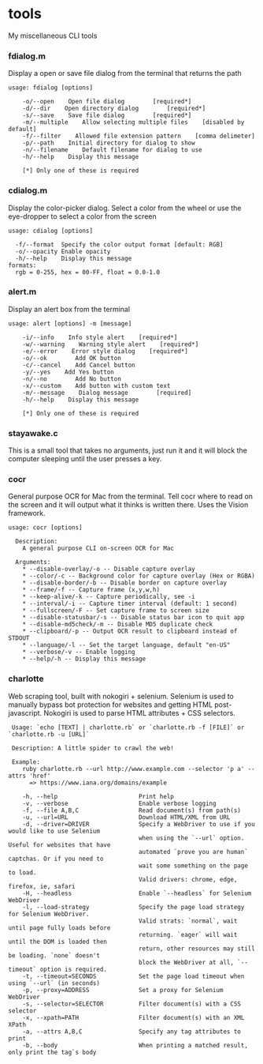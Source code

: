 # tools

My miscellaneous CLI tools

### fdialog.m

Display a open or save file dialog from the terminal that returns the path

```
usage: fdialog [options]

    -o/--open    Open file dialog        [required*]
    -d/--dir    Open directory dialog        [required*]
    -s/--save    Save file dialog        [required*]
    -m/--multiple    Allow selecting multiple files    [disabled by default]
    -f/--filter    Allowed file extension pattern    [comma delimeter]
    -p/--path    Initial directory for dialog to show
    -n/--filename    Default filename for dialog to use
    -h/--help    Display this message

    [*] Only one of these is required
```

### cdialog.m

Display the color-picker dialog. Select a color from the wheel or use the eye-dropper to select a color from the screen

```
usage: cdialog [options]

  -f/--format  Specify the color output format [default: RGB]
  -o/--opacity Enable opacity
  -h/--help    Display this message
formats:
  rgb = 0-255, hex = 00-FF, float = 0.0-1.0

```

### alert.m

Display an alert box from the terminal

```
usage: alert [options] -m [message]

    -i/--info    Info style alert    [required*]
    -w/--warning    Warning style alert    [required*]
    -e/--error    Error style dialog    [required*]
    -o/--ok        Add OK button
    -c/--cancel    Add Cancel button
    -y/--yes    Add Yes button
    -n/--no        Add No button
    -x/--custom    Add button with custom text
    -m/--message    Dialog message        [required]
    -h/--help    Display this message

    [*] Only one of these is required
```

### stayawake.c

This is a small tool that takes no arguments, just run it and it will block the computer sleeping until the user presses a key.

### cocr

General purpose OCR for Mac from the terminal. Tell cocr where to read on the screen and it will output what it thinks is written there. Uses the Vision framework.

```
usage: cocr [options]

  Description:
    A general purpose CLI on-screen OCR for Mac

  Arguments:
    * --disable-overlay/-o -- Disable capture overlay
    * --color/-c -- Background color for capture overlay (Hex or RGBA)
    * --disable-border/-b -- Disable border on capture overlay
    * --frame/-f -- Capture frame (x,y,w,h)
    * --keep-alive/-k -- Capture periodically, see -i
    * --interval/-i -- Capture timer interval (default: 1 second)
    * --fullscreen/-F -- Set capture frame to screen size
    * --disable-statusbar/-s -- Disable status bar icon to quit app
    * --disable-md5check/-m -- Disable MD5 duplicate check
    * --clipboard/-p -- Output OCR result to clipboard instead of STDOUT
    * --language/-l -- Set the target language, default "en-US"
    * --verbose/-v -- Enable logging
    * --help/-h -- Display this message
```

### charlotte

Web scraping tool, built with nokogiri + selenium. Selenium is used to manually bypass bot protection for websites and getting HTML post-javascript. Nokogiri is used to parse HTML attributes + CSS selectors.

```
 Usage: `echo [TEXT] | charlotte.rb` or `charlotte.rb -f [FILE]` or `charlotte.rb -u [URL]`

 Description: A little spider to crawl the web!

 Example:
    ruby charlotte.rb --url http://www.example.com --selector 'p a' --attrs 'href'
      => https://www.iana.org/domains/example

    -h, --help                       Print help
    -v, --verbose                    Enable verbose logging
    -f, --file A,B,C                 Read document(s) from path(s)
    -u, --url=URL                    Download HTML/XML from URL
    -d, --driver=DRIVER              Specify a WebDriver to use if you would like to use Selenium
                                     when using the `--url` option. Useful for websites that have
                                     automated `prove you are human` captchas. Or if you need to
                                     wait some something on the page to load.
                                     Valid drivers: chrome, edge, firefox, ie, safari
    -H, --headless                   Enable `--headless` for Selenium WebDriver
    -l, --load-strategy              Specify the page load strategy for Selenium WebDriver.
                                     Valid strats: `normal`, wait until page fully loads before
                                     returning. `eager` will wait until the DOM is loaded then
                                     return, other resources may still be loading. `none` doesn't
                                     block the WebDriver at all, `--timeout` option is required.
    -t, --timeout=SECONDS            Set the page load timeout when using `--url` (in seconds)
    -p, --proxy=ADDRESS              Set a proxy for Selenium WebDriver
    -s, --selector=SELECTOR          Filter document(s) with a CSS selector
    -x, --xpath=PATH                 Filter document(s) with an XML XPath
    -a, --attrs A,B,C                Specify any tag attributes to print
    -b, --body                       When printing a matched result, only print the tag`s body
```
